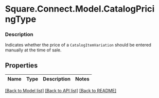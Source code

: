 # Square.Connect.Model.CatalogPricingType

### Description

Indicates whether the price of a `CatalogItemVariation` should be entered manually at the time of sale.

## Properties

Name | Type | Description | Notes
------------ | ------------- | ------------- | -------------



[[Back to Model list]](../README.md#documentation-for-models) [[Back to API list]](../README.md#documentation-for-api-endpoints) [[Back to README]](../README.md)

